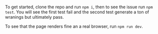 To get started, clone the repo and run `npm i`, then to see the issue run `npm test`. You will see the first test fail and the second test generate a ton of wranings but ultimately pass. 

To see that the page renders fine an a real browser, run `npm run dev`. 

